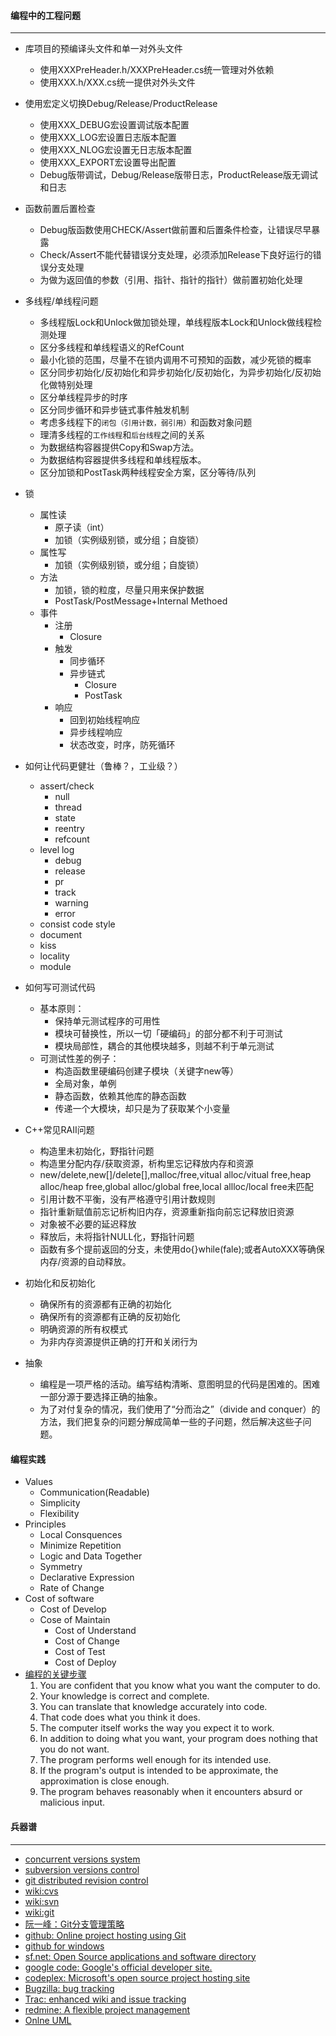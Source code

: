 #### 编程中的工程问题
---------------------
- 库项目的预编译头文件和单一对外头文件
  - 使用XXXPreHeader.h/XXXPreHeader.cs统一管理对外依赖
  - 使用XXX.h/XXX.cs统一提供对外头文件

- 使用宏定义切换Debug/Release/ProductRelease
  - 使用XXX_DEBUG宏设置调试版本配置
  - 使用XXX_LOG宏设置日志版本配置
  - 使用XXX_NLOG宏设置无日志版本配置
  - 使用XXX_EXPORT宏设置导出配置
  - Debug版带调试，Debug/Release版带日志，ProductRelease版无调试和日志

- 函数前置后置检查
  - Debug版函数使用CHECK/Assert做前置和后置条件检查，让错误尽早暴露
  - Check/Assert不能代替错误分支处理，必须添加Release下良好运行的错误分支处理
  - 为做为返回值的参数（引用、指针、指针的指针）做前置初始化处理

- 多线程/单线程问题
  - 多线程版Lock和Unlock做加锁处理，单线程版本Lock和Unlock做线程检测处理
  - 区分多线程和单线程语义的RefCount
  - 最小化锁的范围，尽量不在锁内调用不可预知的函数，减少死锁的概率
  - 区分同步初始化/反初始化和异步初始化/反初始化，为异步初始化/反初始化做特别处理
  - 区分单线程异步的时序
  - 区分同步循环和异步链式事件触发机制
  - 考虑多线程下的`闭包（引用计数，弱引用）`和函数对象问题
  - 理清多线程的`工作线程`和`后台线程`之间的关系
  - 为数据结构容器提供Copy和Swap方法。
  - 为数据结构容器提供多线程和单线程版本。
  - 区分加锁和PostTask两种线程安全方案，区分等待/队列

- 锁
  - 属性读
    - 原子读（int）
    - 加锁（实例级别锁，或分组；自旋锁）
  - 属性写
    - 加锁（实例级别锁，或分组；自旋锁）
  - 方法
    - 加锁，锁的粒度，尽量只用来保护数据
    - PostTask/PostMessage+Internal Methoed
  - 事件
    - 注册
        - Closure
    - 触发
        - 同步循环
        - 异步链式
            - Closure
            - PostTask
    - 响应
        - 回到初始线程响应
        - 异步线程响应
        - 状态改变，时序，防死循环

- 如何让代码更健壮（鲁棒？，工业级？）
  - assert/check
    - null
    - thread
    - state
    - reentry
    - refcount
  - level log
    - debug
    - release
    - pr
    - track
    - warning
    - error
  - consist code style
  - document
  - kiss
  - locality
  - module

- 如何写可测试代码
  - 基本原则：
    - 保持单元测试程序的可用性
    - 模块可替换性，所以一切「硬编码」的部分都不利于可测试
    - 模块局部性，耦合的其他模块越多，则越不利于单元测试
  - 可测试性差的例子：
    - 构造函数里硬编码创建子模块（关键字new等）
    - 全局对象，单例
    - 静态函数，依赖其他库的静态函数
    - 传递一个大模块，却只是为了获取某个小变量

- C++常见RAII问题
  - 构造里未初始化，野指针问题
  - 构造里分配内存/获取资源，析构里忘记释放内存和资源
  - new/delete,new[]/delete[],malloc/free,vitual alloc/vitual free,heap alloc/heap free,global alloc/global free,local allloc/local free未匹配
  - 引用计数不平衡，没有严格遵守引用计数规则
  - 指针重新赋值前忘记析构旧内存，资源重新指向前忘记释放旧资源
  - 对象被不必要的延迟释放
  - 释放后，未将指针NULL化，野指针问题
  - 函数有多个提前返回的分支，未使用do{}while(fale);或者AutoXXX等确保内存/资源的自动释放。

- 初始化和反初始化
  - 确保所有的资源都有正确的初始化
  - 确保所有的资源都有正确的反初始化
  - 明确资源的所有权模式
  - 为非内存资源提供正确的打开和关闭行为
  
- 抽象
  - 编程是一项严格的活动。编写结构清晰、意图明显的代码是困难的。困难一部分源于要选择正确的抽象。
  - 为了对付复杂的情况，我们使用了“分而治之”（divide and conquer）的方法，我们把复杂的问题分解成简单一些的子问题，然后解决这些子问题。

#### 编程实践
- Values
  - Communication(Readable)
  - Simplicity
  - Flexibility 
- Principles
  - Local Consquences
  - Minimize Repetition
  - Logic and Data Together
  - Symmetry
  - Declarative Expression
  - Rate of Change
- Cost of software
  - Cost of Develop
  - Cose of Maintain
    - Cost of Understand
    - Cost of Change
    - Cost of Test
    - Cost of Deploy
- [编程的关键步骤](http://www.drdobbs.com/cpp/why-is-software-so-hard-to-develop/240168832)
  1. You are confident that you know what you want the computer to do.
  2. Your knowledge is correct and complete.
  3. You can translate that knowledge accurately into code.
  4. That code does what you think it does.
  5. The computer itself works the way you expect it to work.
  6. In addition to doing what you want, your program does nothing that you do not want.
  7. The program performs well enough for its intended use.
  8. If the program's output is intended to be approximate, the approximation is close enough.
  9. The program behaves reasonably when it encounters absurd or malicious input.

#### 兵器谱
-----------
- [concurrent versions system](http://www.nongnu.org/cvs/)
- [subversion versions control](http://subversion.tigris.org/)
- [git distributed revision control](http://git-scm.com/)
- [wiki:cvs](http://en.wikipedia.org/Concurrent_Versions_System)
- [wiki:svn](http://en.wikipedia.org/wiki/Apache_Subversion)
- [wiki:git](http://en.wikipedia.org/wiki/Git_(software))
- [阮一峰：Git分支管理策略](http://www.ruanyifeng.com/blog/2012/07/git.html)
- [github: Online project hosting using Git](https://github.com/)
- [github for windows](http://windows.github.com/)
- [sf.net: Open Source applications and software directory](http://sourceforge.net/)
- [google code: Google's official developer site.](http://code.google.com)
- [codeplex: Microsoft's open source project hosting site](http://www.codeplex.com/)
- [Bugzilla: bug tracking](http://www.bugzilla.org/)
- [Trac: enhanced wiki and issue tracking](http://trac.edgewall.org/)
- [redmine: A flexible project management](http://www.redmine.org)
- [Onlne UML](http://yuml.me/)
